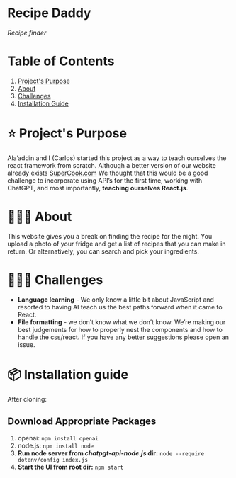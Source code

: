 # Recipe Daddy 
*Recipe finder*

# Table of Contents 
1. [Project's Purpose](#️-projects-purpose)
2. [About](#-about)
3. [Challenges](#️-challenges) 
4. [Installation Guide](#-installation-guide) 

# ⭐️ Project's Purpose 
Ala’addin and I (Carlos) started this project as a way to teach ourselves the react framework from scratch. Although a better version of our website already exists [SuperCook.com](https://www.supercook.com/#/) We thought that this would be a good challenge to incorporate using API’s for the first time, working with ChatGPT, and most importantly, **teaching ourselves React.js**.

# 👨🏻‍🏫 About
This website gives you a break on finding the recipe for the night. You upload a photo of your fridge and get a list of recipes that you can make in return. Or alternatively, you can search and pick your ingredients.

# 🧗🏽‍♂️ Challenges 
* **Language learning** - We only know a little bit about JavaScript and resorted to having AI teach us the best paths forward when it came to React.
* **File formatting** - we don’t know what we don’t know. We’re making our best judgements for how to properly nest the components and how to handle the css/react. If you have any better suggestions please open an issue.

# 📦 Installation guide
After cloning: 
## Download Appropriate Packages 
1. openai:  ```npm install openai```
2. node.js: ```npm install node```
3. **Run node server from *chatpgt-api-node.js* dir:** ```node --require dotenv/config index.js```
4. **Start the UI from root dir:** ```npm start```
